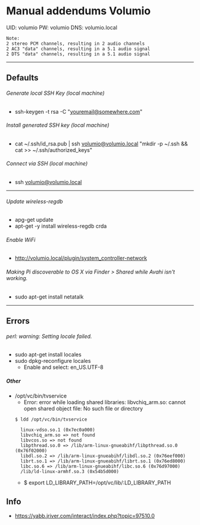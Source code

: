 # Manual addendums Volumio
UID: volumio     PW: volumio     DNS: volumio.local

```
Note:
2 stereo PCM channels, resulting in 2 audio channels
2 AC3 "data" channels, resulting in a 5.1 audio signal
2 DTS "data" channels, resulting in a 5.1 audio signal
```

-----

## Defaults

###### Generate local SSH Key (local machine)
- ssh-keygen -t rsa -C "youremail@somewhere.com"

###### Install generated SSH key  (local machine)
- cat ~/.ssh/id_rsa.pub | ssh volumio@volumio.local "mkdir -p ~/.ssh && cat >>  ~/.ssh/authorized_keys"

###### Connect via SSH (local machine)
- ssh volumio@volumio.local

-----

###### Update wireless-regdb
- apg-get update
- apt-get -y install wireless-regdb crda

###### Enable WiFi
- http://volumio.local/plugin/system_controller-network

###### Making Pi discoverable to OS X via Finder > Shared while Avahi isn't working.
- sudo apt-get install netatalk


-----

## Errors 

###### perl: warning: Setting locale failed.
- sudo apt-get install locales
- sudo dpkg-reconfigure locales
  - Enable and select: en_US.UTF-8

##### Other
- /opt/vc/bin/tvservice
  - Error: error while loading shared libraries: libvchiq_arm.so: cannot open shared object file: No such file or directory
  ```
  $ ldd /opt/vc/bin/tvservice

	linux-vdso.so.1 (0x7ec0a000)
	libvchiq_arm.so => not found
	libvcos.so => not found
	libpthread.so.0 => /lib/arm-linux-gnueabihf/libpthread.so.0 (0x76f02000)
	libdl.so.2 => /lib/arm-linux-gnueabihf/libdl.so.2 (0x76eef000)
	librt.so.1 => /lib/arm-linux-gnueabihf/librt.so.1 (0x76ed8000)
	libc.so.6 => /lib/arm-linux-gnueabihf/libc.so.6 (0x76d97000)
	/lib/ld-linux-armhf.so.3 (0x54b5d000)
  ```
  - $ export LD_LIBRARY_PATH=/opt/vc/lib/:LD_LIBRARY_PATH

## Info
- https://yabb.jriver.com/interact/index.php?topic=97510.0
